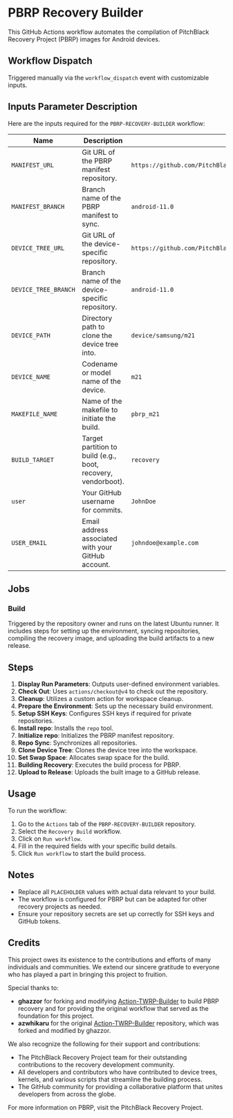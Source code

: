 # PBRP Recovery Builder

This GitHub Actions workflow automates the compilation of PitchBlack Recovery Project (PBRP) images for Android devices.

## Workflow Dispatch

Triggered manually via the `workflow_dispatch` event with customizable inputs.

## Inputs Parameter Description

Here are the inputs required for the `PBRP-RECOVERY-BUILDER` workflow:

| Name | Description | Example |
| ---- | ----------- | ------- |
| `MANIFEST_URL` | Git URL of the PBRP manifest repository. | `https://github.com/PitchBlackRecoveryProject/manifest_pb.git` |
| `MANIFEST_BRANCH` | Branch name of the PBRP manifest to sync. | `android-11.0` |
| `DEVICE_TREE_URL` | Git URL of the device-specific repository. | `https://github.com/PitchBlackRecoveryProject/android_device_samsung_m21.git` |
| `DEVICE_TREE_BRANCH` | Branch name of the device-specific repository. | `android-11.0` |
| `DEVICE_PATH` | Directory path to clone the device tree into. | `device/samsung/m21` |
| `DEVICE_NAME` | Codename or model name of the device. | `m21` |
| `MAKEFILE_NAME` | Name of the makefile to initiate the build. | `pbrp_m21` |
| `BUILD_TARGET` | Target partition to build (e.g., boot, recovery, vendorboot). | `recovery` |
| `user` | Your GitHub username for commits. | `JohnDoe` |
| `USER_EMAIL` | Email address associated with your GitHub account. | `johndoe@example.com` |

## Jobs

### Build

Triggered by the repository owner and runs on the latest Ubuntu runner. It includes steps for setting up the environment, syncing repositories, compiling the recovery image, and uploading the build artifacts to a new release.

## Steps

1. **Display Run Parameters**: Outputs user-defined environment variables.
2. **Check Out**: Uses `actions/checkout@v4` to check out the repository.
3. **Cleanup**: Utilizes a custom action for workspace cleanup.
4. **Prepare the Environment**: Sets up the necessary build environment.
5. **Setup SSH Keys**: Configures SSH keys if required for private repositories.
6. **Install repo**: Installs the `repo` tool.
7. **Initialize repo**: Initializes the PBRP manifest repository.
8. **Repo Sync**: Synchronizes all repositories.
9. **Clone Device Tree**: Clones the device tree into the workspace.
10. **Set Swap Space**: Allocates swap space for the build.
11. **Building Recovery**: Executes the build process for PBRP.
12. **Upload to Release**: Uploads the built image to a GitHub release.

## Usage

To run the workflow:

1. Go to the `Actions` tab of the `PBRP-RECOVERY-BUILDER` repository.
2. Select the `Recovery Build` workflow.
3. Click on `Run workflow`.
4. Fill in the required fields with your specific build details.
5. Click `Run workflow` to start the build process.

## Notes

- Replace all `PLACEHOLDER` values with actual data relevant to your build.
- The workflow is configured for PBRP but can be adapted for other recovery projects as needed.
- Ensure your repository secrets are set up correctly for SSH keys and GitHub tokens.

## Credits

This project owes its existence to the contributions and efforts of many individuals and communities. We extend our sincere gratitude to everyone who has played a part in bringing this project to fruition.

Special thanks to:
- **ghazzor** for forking and modifying [Action-TWRP-Builder](https://github.com/azwhikaru/Action-TWRP-Builder) to build PBRP recovery and for providing the original workflow that served as the foundation for this project.
- **azwhikaru** for the original [Action-TWRP-Builder](https://github.com/azwhikaru) repository, which was forked and modified by ghazzor.

We also recognize the following for their support and contributions:
- The PitchBlack Recovery Project team for their outstanding contributions to the recovery development community.
- All developers and contributors who have contributed to device trees, kernels, and various scripts that streamline the building process.
- The GitHub community for providing a collaborative platform that unites developers from across the globe.

For more information on PBRP, visit the PitchBlack Recovery Project.